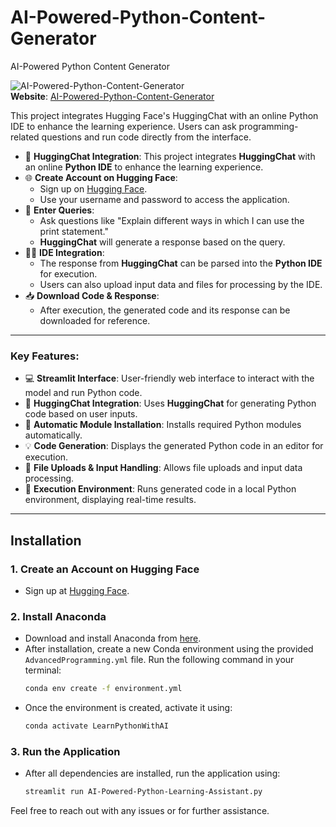 # AI-Powered-Python-Content-Generator
AI-Powered Python Content Generator
 
![AI-Powered-Python-Content-Generator](AI-Powered-Python-Content-Generator.gif)  
**Website**: [AI-Powered-Python-Content-Generator](https://ai-powered-python-content-generator.streamlit.app/)
 

This project integrates Hugging Face's HuggingChat with an online Python IDE to enhance the learning experience. Users can ask programming-related questions and run code directly from the interface.

- 🤖 **HuggingChat Integration**: This project integrates **HuggingChat** with an online **Python IDE** to enhance the learning experience.
- 🌐 **Create Account on Hugging Face**:  
  - Sign up on [Hugging Face](https://huggingface.co/welcome).
  - Use your username and password to access the application.
- 💬 **Enter Queries**:  
  - Ask questions like "Explain different ways in which I can use the print statement."
  - **HuggingChat** will generate a response based on the query.
- 🧑‍💻 **IDE Integration**:  
  - The response from **HuggingChat** can be parsed into the **Python IDE** for execution.
  - Users can also upload input data and files for processing by the IDE.
- 📥 **Download Code & Response**:  
  - After execution, the generated code and its response can be downloaded for reference.
---

### Key Features:
- 💻 **Streamlit Interface**: User-friendly web interface to interact with the model and run Python code.
- 🤖 **HuggingChat Integration**: Uses **HuggingChat** for generating Python code based on user inputs.
- 🔧 **Automatic Module Installation**: Installs required Python modules automatically.
- 💡 **Code Generation**: Displays the generated Python code in an editor for execution.
- 📁 **File Uploads & Input Handling**: Allows file uploads and input data processing.
- 🚀 **Execution Environment**: Runs generated code in a local Python environment, displaying real-time results.

---

## Installation

### 1. Create an Account on Hugging Face  
- Sign up at [Hugging Face](https://huggingface.co/welcome).

### 2. Install **Anaconda**
- Download and install Anaconda from [here](https://www.anaconda.com/products/distribution).
- After installation, create a new Conda environment using the provided `AdvancedProgramming.yml` file. Run the following command in your terminal:
  ```bash
  conda env create -f environment.yml
  ```
- Once the environment is created, activate it using:
  ```bash
  conda activate LearnPythonWithAI
  ```

### 3. Run the Application
- After all dependencies are installed, run the application using:
  ```bash
  streamlit run AI-Powered-Python-Learning-Assistant.py
  ```
 
Feel free to reach out with any issues or for further assistance.
```
 
